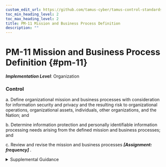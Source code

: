 ```yaml
---
custom_edit_url: https://github.com/tamus-cyber/tamus-control-standards/tree/main/content/tamus.edu/TAMUS_profile.xml
toc_min_heading_level: 2
toc_max_heading_level: 2
title: PM-11 Mission and Business Process Definition
description: ""
---
```


# PM-11 Mission and Business Process Definition {#pm-11}

_**Implementation Level**_: Organization

### Control

a. Define organizational mission and business processes with consideration for information security and privacy and the resulting risk to organizational operations, organizational assets, individuals, other organizations, and the Nation; and

b. Determine information protection and personally identifiable information processing needs arising from the defined mission and business processes; and

c. Review and revise the mission and business processes <strong> <em>[Assignment: frequency]</em> </strong>.

<details>
  <summary>Supplemental Guidance</summary>

Protection needs are technology-independent capabilities that are required to counter threats to organizations, individuals, systems, and the Nation through the compromise of information (i.e., loss of confidentiality, integrity, availability, or privacy). Information protection and personally identifiable information processing needs are derived from the mission and business needs defined by organizational stakeholders, the mission and business processes designed to meet those needs, and the organizational risk management strategy. Information protection and personally identifiable information processing needs determine the required controls for the organization and the systems. Inherent to defining protection and personally identifiable information processing needs is an understanding of the adverse impact that could result if a compromise or breach of information occurs. The categorization process is used to make such potential impact determinations. Privacy risks to individuals can arise from the compromise of personally identifiable information, but they can also arise as unintended consequences or a byproduct of the processing of personally identifiable information at any stage of the information life cycle. Privacy risk assessments are used to prioritize the risks that are created for individuals from system processing of personally identifiable information. These risk assessments enable the selection of the required privacy controls for the organization and systems. Mission and business process definitions and the associated protection requirements are documented in accordance with organizational policies and procedures.

</details>

